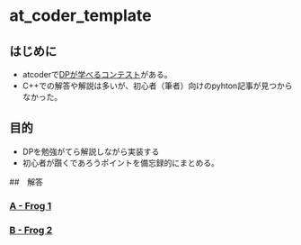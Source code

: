 # at_coder_template

## はじめに

* atcoderで[DPが学べるコンテスト](https://atcoder.jp/contests/dp)がある。
* C++での解答や解説は多いが、初心者（筆者）向けのpyhton記事が見つからなかった。


## 目的

* DPを勉強がてら解説しながら実装する
* 初心者が躓くであろうポイントを備忘録的にまとめる。


##　解答

### [A - Frog 1](https://atcoder.jp/contests/dp/tasks/dp_a)



### [B - Frog 2](https://atcoder.jp/contests/dp/tasks/dp_b)

